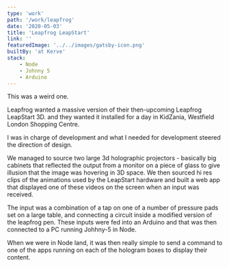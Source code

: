 ```yaml
---
type: 'work'
path: '/work/leapfrog'
date: '2020-05-03'
title: 'Leapfrog LeapStart'
link: ''
featuredImage: '../../images/gatsby-icon.png'
builtBy: 'at Kerve'
stack:
    - Node
    - Johnny 5
    - Arduino
---
```


This was a weird one.

Leapfrog wanted a massive version of their then-upcoming Leapfrog LeapStart 3D. and they wanted it installed for a day in KidZania, Westfield London Shopping Centre.

I was in charge of development and what I needed for development steered the direction of design.

We managed to source two large 3d holographic projectors - basically big cabinets that reflected the output from a monitor on a piece of glass to give illusion that the image was hovering in 3D space. We then sourced hi res clips of the animations used by the LeapStart hardware and built a web app that displayed one of these videos on the screen when an input was received.

The input was a combination of a tap on one of a number of pressure pads set on a large table, and connecting a circuit inside a modified version of the leapfrog pen. These inputs were fed into an Arduino and that was then connected to a PC running Johhny-5 in Node.

When we were in Node land, it was then really simple to send a command to one of the apps running on each of the hologram boxes to display their content.

